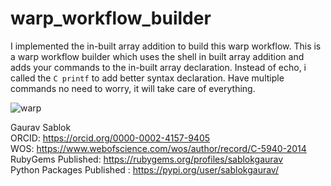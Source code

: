 # warp_workflow_builder
I implemented the in-built array addition to build this warp workflow. This is a warp workflow builder which uses the shell in built  array addition and adds your commands to the in-built array  declaration. Instead of echo, i called the ```C printf``` to add better syntax declaration. Have multiple commands no need to worry, it will take care of everything. 

![warp](https://github.com/sablokgaurav/warp_workflow_builder/blob/main/warp_workflow_builder.png)

Gaurav Sablok \
ORCID: https://orcid.org/0000-0002-4157-9405 \
WOS: https://www.webofscience.com/wos/author/record/C-5940-2014 \
RubyGems Published: https://rubygems.org/profiles/sablokgaurav \
Python Packages Published : https://pypi.org/user/sablokgaurav/
